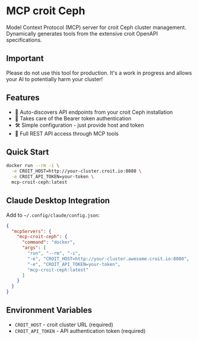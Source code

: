 # MCP croit Ceph

Model Context Protocol (MCP) server for croit Ceph cluster management. Dynamically generates tools from the extensive croit OpenAPI specifications.

## Important

Please do not use this tool for production.
It's a work in progress and allows your AI to potentially harm your cluster!

## Features

- 🔄 Auto-discovers API endpoints from your croit Ceph installation
- 🔐 Takes care of the Bearer token authentication
- 🛠️ Simple configuration - just provide host and token
- 📡 Full REST API access through MCP tools

## Quick Start

```bash
docker run --rm -i \
  -e CROIT_HOST=http://your-cluster.croit.io:8080 \
  -e CROIT_API_TOKEN=your-token \
  mcp-croit-ceph:latest
```

## Claude Desktop Integration

Add to `~/.config/claude/config.json`:

```json
{
  "mcpServers": {
    "mcp-croit-ceph": {
      "command": "docker",
      "args": [
        "run", "--rm", "-i",
        "-e", "CROIT_HOST=http://your-cluster.awesome.croit.io:8080",
        "-e", "CROIT_API_TOKEN=your-token",
        "mcp-croit-ceph:latest"
      ]
    }
  }
}
```

## Environment Variables

- `CROIT_HOST` - croit cluster URL (required)
- `CROIT_API_TOKEN` - API authentication token (required)

